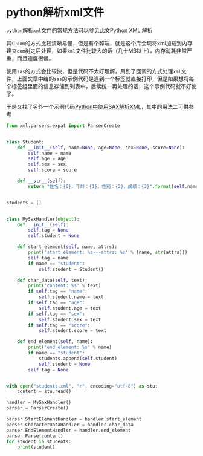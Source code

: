 # python解析xml文件

`python`解析`xml`文件的常规方法可以参见此文[Python XML 解析](https://www.runoob.com/python/python-xml.html)


其中`dom`的方式比较清晰易懂，但是有个弊端，就是这个库会现将xml加载到内存建立`dom`树之后处理，如果`xml`文件比较大的话（几十MB以上），内存消耗非常严重，而且速度很慢。

使用`sas`的方式会比较快，但是代码不太好理解，用到了回调的方式处理`xml`文件，上面文章中给的`sas`的示例代码是遇到一个标签就直接打印，但是如果想将每个标签组里面的信息存储到列表中，后续统一再处理的话，这个示例代码就不好使了。

于是又找了另外一个示例代码[Python中使用SAX解析XML](https://blog.csdn.net/xiaohao0724/article/details/81317757)，其中的用法二可供参考

```python
from xml.parsers.expat import ParserCreate


class Student:
    def __init__(self, name=None, age=None, sex=None, score=None):
        self.name = name
        self.age = age
        self.sex = sex
        self.score = score

    def __str__(self):
        return "姓名：{0}，年龄：{1}，性别：{2}，成绩：{3}".format(self.name, self.age, self.sex, self.score)


students = []


class MySaxHandler(object):
    def __init__(self):
        self.tag = None
        self.student = None

    def start_element(self, name, attrs):
        print('start_element: %s---attrs: %s' % (name, str(attrs)))
        self.tag = name
        if name == "student":
            self.student = Student()

    def char_data(self, text):
        print('content: %s' % text)
        if self.tag == "name":
            self.student.name = text
        if self.tag == "age":
            self.student.age = text
        if self.tag == "sex":
            self.student.sex = text
        if self.tag == "score":
            self.student.score = text

    def end_element(self, name):
        print('end_element: %s' % name)
        if name == "student":
            students.append(self.student)
            self.student = None
        self.tag = None


with open("students.xml", "r", encoding="utf-8") as stu:
    content = stu.read()

handler = MySaxHandler()
parser = ParserCreate()

parser.StartElementHandler = handler.start_element
parser.CharacterDataHandler = handler.char_data
parser.EndElementHandler = handler.end_element
parser.Parse(content)
for student in students:
    print(student)
```


